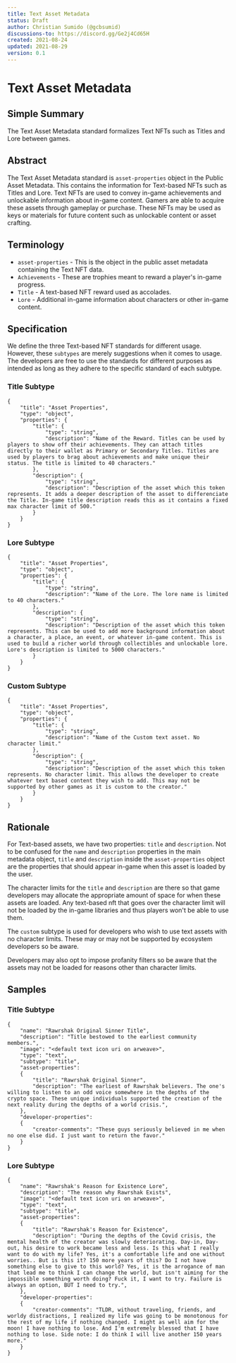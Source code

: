 ```yaml
---
title: Text Asset Metadata
status: Draft
author: Christian Sumido (@gcbsumid)
discussions-to: https://discord.gg/Ge2j4Cd65H
created: 2021-08-24
updated: 2021-08-29
version: 0.1
---
```


# Text Asset Metadata

## Simple Summary

The Text Asset Metadata standard formalizes Text NFTs such as Titles and Lore between games.

## Abstract

The Text Asset Metadata standard is `asset-properties` object in the Public Asset Metadata. This contains the information for Text-based NFTs such as Titles and Lore. Text NFTs are used to convey in-game achievements and unlockable information about in-game content. Gamers are able to acquire these assets through gameplay or purchase. These NFTs may be used as keys or materials for future content such as unlockable content or asset crafting. 

## Terminology 

* `asset-properties` - This is the object in the public asset metadata containing the Text NFT data.
* `Achievements` - These are trophies meant to reward a player's in-game progress. 
* `Title` - A text-based NFT reward used as accolades.
* `Lore` - Additional in-game information about characters or other in-game content.

## Specification 

We define the three Text-based NFT standards for different usage. However, these `subtypes` are merely suggestions when it comes to usage. The developers are free to use the standards for different purposes as intended as long as they adhere to the specific standard of each subtype. 

### Title Subtype
```
{
    "title": "Asset Properties",
    "type": "object",
    "properties": {
        "title": {
            "type": "string",
            "description": "Name of the Reward. Titles can be used by players to show off their achievements. They can attach titles directly to their wallet as Primary or Secondary Titles. Titles are used by players to brag about achievements and make unique their status. The title is limited to 40 characters."
        },
        "description": {
            "type": "string",
            "description": "Description of the asset which this token represents. It adds a deeper description of the asset to differenciate the Title. In-game title description reads this as it contains a fixed max character limit of 500."
        }
    }
}
```

### Lore Subtype
```
{
    "title": "Asset Properties",
    "type": "object",
    "properties": {
        "title": {
            "type": "string",
            "description": "Name of the Lore. The lore name is limited to 40 characters."
        },
        "description": {
            "type": "string",
            "description": "Description of the asset which this token represents. This can be used to add more background information about a character, a place, an event, or whatever in-game content. This is used to build a richer world through collectibles and unlockable lore. Lore's description is limited to 5000 characters."
        }
    }
}
```


### Custom Subtype
```
{
    "title": "Asset Properties",
    "type": "object",
    "properties": {
        "title": {
            "type": "string",
            "description": "Name of the Custom text asset. No character limit."
        },
        "description": {
            "type": "string",
            "description": "Description of the asset which this token represents. No character limit. This allows the developer to create whatever text based content they wish to add. This may not be supported by other games as it is custom to the creator."
        }
    }
}
```

## Rationale

For Text-based assets, we have two properties: `title` and `description`. Not to be confused for the `name` and `description` properties in the main metadata object, `title` and `description` inside the `asset-properties` object are the properties that should appear in-game when this asset is loaded by the user. 

The character limits for the `title` and `description` are there so that game developers may allocate the appropriate amount of space for when these assets are loaded. Any text-based nft that goes over the character limit will not be loaded by the in-game libraries and thus players won't be able to use them. 

The `custom` subtype is used for developers who wish to use text assets with no character limits. These may or may not be supported by ecosystem developers so be aware.

Developers may also opt to impose profanity filters so be aware that the assets may not be loaded for reasons other than character limits.

## Samples

### Title Subtype
```
{
    "name": "Rawrshak Original Sinner Title",
    "description": "Title bestowed to the earliest community members.",
    "image": "<default text icon uri on arweave>",
    "type": "text",
    "subtype": "title",
    "asset-properties": 
    {
        "title": "Rawrshak Original Sinner",
        "description": "The earliest of Rawrshak believers. The one's willing to listen to an odd voice somewhere in the depths of the crypto space. These unique individuals supported the creation of the next reality during the depths of a world crisis.",
    },
    "developer-properties":
    {
        "creator-comments": "These guys seriously believed in me when no one else did. I just want to return the favor."
    }
}
```

### Lore Subtype
```
{
    "name": "Rawrshak's Reason for Existence Lore",
    "description": "The reason why Rawrshak Exists",
    "image": "<default text icon uri on arweave>",
    "type": "text",
    "subtype": "title",
    "asset-properties": 
    {
        "title": "Rawrshak's Reason for Existence",
        "description": "During the depths of the Covid crisis, the mental health of the creator was slowly deteriorating. Day-in, Day-out, his desire to work became less and less. Is this what I really want to do with my life? Yes, it's a comfortable life and one without worries.. But is this it? 150 more years of this? Do I not have something else to give to this world? Yes, it is the arrogance of man that lead me to think I can change the world, but isn't aiming for the impossible something worth doing? Fuck it, I want to try. Failure is always an option, BUT I need to try.",
    },
    "developer-properties":
    {
        "creator-comments": "TLDR, without traveling, friends, and worldy distractions, I realized my life was going to be monotonous for the rest of my life if nothing changed. I might as well aim for the moon! I have nothing to lose. And I'm extremely blessed that I have nothing to lose. Side note: I do think I will live another 150 years more."
    }
}
```